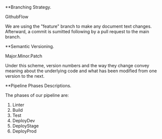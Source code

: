 **Branching Strategy.

GithubFlow

We are using the "feature" branch to make any document text changes. Afterward, a commit is sumitted following by a pull request to the main branch.

**Semantic Versioning.

Major.Minor.Patch

Under this scheme, version numbers and the way they change convey meaning about the underlying code and what has been modified from one version to the next.

**Pipeline Phases Descriptions.

The phases of our pipeline are:

1. Linter
2. Build
3. Test
4. DeployDev
5. DeployStage
6. DeployProd
